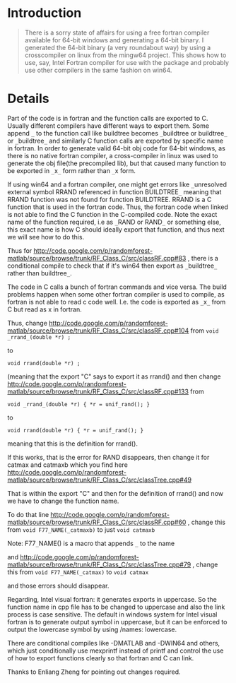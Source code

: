 # Introduction #

> There is a sorry state of affairs for using a free fortran compiler available for 64-bit windows and generating a 64-bit binary. I generated the 64-bit binary (a very roundabout way) by using a crosscompiler on linux from the mingw64 project. This shows how to use, say, Intel Fortran compiler for use with the package and probably use other compilers in the same fashion on win64.

# Details #

Part of the code is in fortran and the function calls are exported to C. Usually different compilers have different ways to export them. Some append `_` to the function call like buildtree becomes `_`buildtree or buildtree`_` or `_`buildtree`_` and similarly C function calls are exported by specific name in fortran. In order to generate valid 64-bit obj code for 64-bit windows, as there is no native fortran compiler, a cross-compiler in linux was used to generate the obj file(the precompiled lib), but that caused many function to be exported in `_`x`_` form rather than `_`x form.

If using win64 and a fortran compiler, one might get errors like `_`unresolved external symbol RRAND referenced in function BUILDTREE`_` meaning that RRAND function was not found for function BUILDTREE. RRAND is a C function that is used in the fortran code. Thus, the fortran code when linked is not able to find the C function in the C-compiled code. Note the exact name of the function required, i.e as `_`RAND or  RAND`_` or something else, this exact name is how C should ideally export that function, and thus next we will see how to do this.

Thus for http://code.google.com/p/randomforest-matlab/source/browse/trunk/RF_Class_C/src/classRF.cpp#83 , there is a conditional compile to check that if it's win64 then export as `_`buildtree`_` rather than buildtree`_`.

The code in C calls a bunch of fortran commands and vice versa. The build problems happen when some other fortran compiler is used to compile, as fortran is not able to read c code well. I.e. the code is exported as `_`x`_` from C but read as x in fortran.

Thus, change http://code.google.com/p/randomforest-matlab/source/browse/trunk/RF_Class_C/src/classRF.cpp#104 from
`void _rrand_(double *r) ;`

to

`void rrand(double *r) ; `

(meaning that the export "C" says to export it as rrand() and then change http://code.google.com/p/randomforest-matlab/source/browse/trunk/RF_Class_C/src/classRF.cpp#133 from

`void _rrand_(double *r) { *r = unif_rand(); }`

to

`void rrand(double *r) { *r = unif_rand(); }`

meaning that this is the definition for rrand().

If this works, that is the error for RAND disappears, then change it for catmax and catmaxb which you find here http://code.google.com/p/randomforest-matlab/source/browse/trunk/RF_Class_C/src/classTree.cpp#49

That is within the export "C" and then for the definition of rrand() and now we have to change the function name.

To do that line http://code.google.com/p/randomforest-matlab/source/browse/trunk/RF_Class_C/src/classRF.cpp#60 , change this from `void F77_NAME(_catmaxb)` to just `void catmaxb`

Note: F77`_`NAME() is a macro that appends `_` to the name

and http://code.google.com/p/randomforest-matlab/source/browse/trunk/RF_Class_C/src/classTree.cpp#79 , change this from `void F77_NAME(_catmax)` to `void catmax`

and those errors should disappear.


Regarding, Intel visual fortran: it generates exports in uppercase. So the function name in cpp file has to be changed to uppercase and also the link process is case sensitive. The default in windows system for Intel visual fortran is to generate output symbol in uppercase, but it can be enforced to output the lowercase symbol by using  /names: lowercase.

There are conditional compiles like -DMATLAB and -DWIN64 and others, which just conditionally use mexprintf instead of printf and control the use of how to export functions clearly so that fortran and C can link.

Thanks to Enliang Zheng for pointing out changes required.